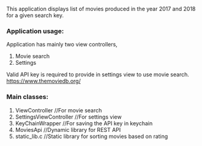  This application displays list of movies produced in the year 2017 and 2018 for a given search key.
 ### Application usage:
 Application has mainly two view controllers,
1. Movie search
2. Settings

 Valid API key is required to provide in settings view to use movie search. https://www.themoviedb.org/ 
 
###  Main classes:
1. ViewController 		            //For movie search
2. SettingsViewController       //For settings view
3. KeyChainWrapper   		         //For saving the API key in keychain
4. MoviesApi   			              //Dynamic library for REST API
5. static_lib.c 			             //Static library for sorting movies based on rating


